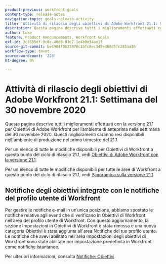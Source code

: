 ```yaml
---
product-previous: workfront-goals
content-type: release-notes
navigation-topic: goals-release-activity
title: 'Attività di rilascio degli obiettivi di Adobe Workfront 21.1: Settimana del 30 novembre 2020'
description: Questa pagina descrive tutti i miglioramenti effettuati con la versione 21.1 per Obiettivi di Adobe Workfront per l’ambiente di anteprima nella settimana del 30 novembre 2020. Questi miglioramenti saranno resi disponibili nell'ambiente di produzione nel primo trimestre del 21.1.
author: Luke
feature: Product Announcements, Workfront Goals
exl-id: 3c3555df-9c8c-40d9-91d7-1e4b0e34ae1f
source-git-commit: be4904f0b37870c1bfc8ec345e468d5fc283aa36
workflow-type: tm+mt
source-wordcount: '228'
ht-degree: 0%

---
```


# Attività di rilascio degli obiettivi di Adobe Workfront 21.1: Settimana del 30 novembre 2020

Questa pagina descrive tutti i miglioramenti effettuati con la versione 21.1 per Obiettivi di Adobe Workfront per l’ambiente di anteprima nella settimana del 30 novembre 2020. Questi miglioramenti saranno resi disponibili nell&#39;ambiente di produzione nel primo trimestre del 21.1.

Per un elenco di tutte le modifiche disponibili per Obiettivi di Workfront a questo punto del ciclo di rilascio 21.1, vedi [Obiettivi di Adobe Workfront con la versione 21.1](../../../../product-announcements/product-releases/goals-release-activity/goals-release-21-1.md).

Per un elenco di tutte le modifiche disponibili per tutte le aree di Workfront a questo punto del ciclo di rilascio 21.1, vedi [Panoramica sulla versione 21.1](../../../../product-announcements/product-releases/21.1-release-activity/21-1-release-overview.md).

## Notifiche degli obiettivi integrate con le notifiche del profilo utente di Workfront

Per gestire le notifiche e-mail in un’unica posizione, abbiamo spostato le notifiche relative agli eventi che si verificano in Obiettivi di Workfront nell’area del profilo utente di Workfront. Con questo aggiornamento, la sezione Impostazioni in Obiettivi di Workfront è stata rimossa e una nuova categoria Obiettivi è stata aggiunta all&#39;area Notifiche del tuo profilo utente. Le notifiche che avevi abilitato nell’area Impostazioni degli obiettivi di Workfront sono state abilitate per impostazione predefinita in Workfront come notifiche istantanee.

Per ulteriori informazioni, consulta [Notifiche: Obiettivi](../../../../workfront-basics/using-notifications/notifications-goals.md).

